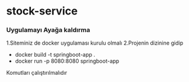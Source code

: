 # stock-service
### Uygulamayı Ayağa kaldırma 
1.Siteminiz de docker uygulaması kurulu olmalı
2.Projenin dizinine gidip

* docker build -t springboot-app .
* docker run -p 8080:8080 springboot-app

Komutları çalıştırılmalıdır 

